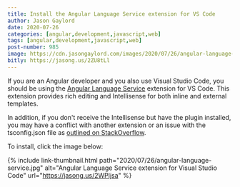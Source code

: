 ```yaml
---
title: Install the Angular Language Service extension for VS Code
author: Jason Gaylord
date: 2020-07-26
categories: [angular,development,javascript,web]
tags: [angular,development,javascript,web]
post-number: 985
image: https://cdn.jasongaylord.com/images/2020/07/26/angular-language-service.jpg
bitly: https://jasong.us/2ZU8tLl
---
```


If you are an Angular developer and you also use Visual Studio Code, you should be using the [Angular Language Service](https://jasong.us/2WPljsa) extension for VS Code. This extension provides rich editing and Intellisense for both inline and external templates.

In addition, if you don't receive the Intellisense but have the plugin installed, you may have a conflict with another extension or an issue with the tsconfig.json file as [outlined on StackOverflow](https://jasong.us/3fUwebT).

To install, click the image below:

{% include link-thumbnail.html path="2020/07/26/angular-language-service.jpg" alt="Angular Language Service extension for Visual Studio Code" url="https://jasong.us/2WPljsa" %}